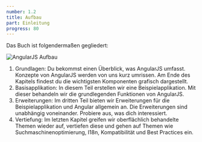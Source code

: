 ```yaml
---
number: 1.2
title: Aufbau
part: Einleitung
progress: 80
---
```


Das Buch ist folgendermaßen gegliedert:

![AngularJS Aufbau](../images/figures/structure.png)

1. Grundlagen: Du bekommst einen Überblick, was AngularJS umfasst. Konzepte von AngularJS werden von uns kurz umrissen. Am Ende des Kapitels findest du die wichtigsten Komponenten grafisch dargestellt.
2. Basisapplikation: In diesem Teil erstellen wir eine Beispielapplikation. Mit dieser behandeln wir die grundlegenden Funktionen von AngularJS.
3. Erweiterungen: Im dritten Teil bieten wir Erweiterungen für die Beispielapplikation und Angular allgemein an. Die Erweiterungen sind unabhängig voneinander. Probiere aus, was dich interessiert.
4. Vertiefung: Im letzten Kapitel greifen wir oberflächlich behandelte Themen wieder auf, vertiefen diese und gehen auf Themen wie Suchmaschinenoptimierung, I18n, Kompatibilität und Best Practices ein.
